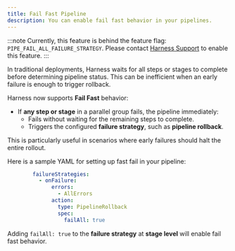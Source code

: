```yaml
---
title: Fail Fast Pipeline
description: You can enable fail fast behavior in your pipelines.
---
```


:::note
Currently, this feature is behind the feature flag: `PIPE_FAIL_ALL_FAILURE_STRATEGY`. Please contact [Harness Support](mailto:support@harness.io) to enable this feature.
:::

In traditional deployments, Harness waits for all steps or stages to complete before determining pipeline status. This can be inefficient when an early failure is enough to trigger rollback.

Harness now supports **Fail Fast** behavior:

- If **any step or stage** in a parallel group fails, the pipeline immediately:
  - Fails without waiting for the remaining steps to complete.
  - Triggers the configured **failure strategy**, such as **pipeline rollback**.

This is particularly useful in scenarios where early failures should halt the entire rollout.

Here is a sample YAML for setting up fast fail in your pipeline:
```yaml
        failureStrategies:
          - onFailure:
              errors:
                - AllErrors
              action:
                type: PipelineRollback
                spec:
                  failAll: true
```

Adding `failAll: true` to the **failure strategy** at **stage level** will enable fail fast behavior.